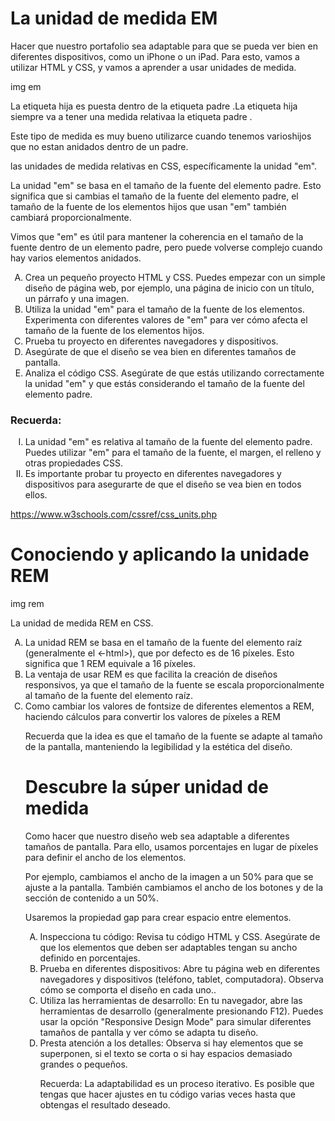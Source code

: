 <h1>La unidad de medida EM</h1>

<p>Hacer que nuestro portafolio sea adaptable para que se pueda ver bien en diferentes dispositivos, como un iPhone o un iPad. Para esto, vamos a utilizar HTML y CSS, y vamos a aprender a usar unidades de medida.</p>

img em

<p>La etiqueta hija es puesta dentro de la etiqueta padre .La etiqueta hija siempre va a tener una medida relativaa la etiqueta padre .</p>
<p>Este tipo de medida es muy bueno utilizarce cuando tenemos varioshijos que no estan anidados dentro de un padre.</p>


<p> las unidades de medida relativas en CSS, específicamente la unidad "em".

La unidad "em" se basa en el tamaño de la fuente del elemento padre. Esto significa que si cambias el tamaño de la fuente del elemento padre, el tamaño de la fuente de los elementos hijos que usan "em" también cambiará proporcionalmente.

Vimos que "em" es útil para mantener la coherencia en el tamaño de la fuente dentro de un elemento padre, pero puede volverse complejo cuando hay varios elementos anidados.</p>

<ol type="A">
<li>Crea un pequeño proyecto HTML y CSS. Puedes empezar con un simple diseño de página web, por ejemplo, una página de inicio con un título, un párrafo y una imagen.</li>
<li>Utiliza la unidad "em" para el tamaño de la fuente de los elementos. Experimenta con diferentes valores de "em" para ver cómo afecta el tamaño de la fuente de los elementos hijos.</li>
<li>Prueba tu proyecto en diferentes navegadores y dispositivos. </li>
<li>Asegúrate de que el diseño se vea bien en diferentes tamaños de pantalla.</li>
<li>Analiza el código CSS. Asegúrate de que estás utilizando correctamente la unidad "em" y que estás considerando el tamaño de la fuente del elemento padre.</li>
</ol>
<h3>Recuerda:</h3>
<ol type='I'>
<li>La unidad "em" es relativa al tamaño de la fuente del elemento padre.
Puedes utilizar "em" para el tamaño de la fuente, el margen, el relleno y otras propiedades CSS.</li>
<li>Es importante probar tu proyecto en diferentes navegadores y dispositivos para asegurarte de que el diseño se vea bien en todos ellos.</li>
</ol>

https://www.w3schools.com/cssref/css_units.php


<h1>Conociendo y aplicando la unidade REM</h1>

img rem
<p> La unidad de medida REM en CSS.</p>

<ol type="A">
<li>La unidad REM se basa en el tamaño de la fuente del elemento raíz (generalmente el <-html>), que por defecto es de 16 píxeles. Esto significa que 1 REM equivale a 16 píxeles.</li>
<li>La ventaja de usar REM es que facilita la creación de diseños responsivos, ya que el tamaño de la fuente se escala proporcionalmente al tamaño de la fuente del elemento raíz.</li>
<li> Como cambiar los valores de fontsize de diferentes elementos a REM, haciendo cálculos para convertir los valores de píxeles a REM </li>

<p>Recuerda que la idea es que el tamaño de la fuente se adapte al tamaño de la pantalla, manteniendo la legibilidad y la estética del diseño.</p>


<h1>Descubre la súper unidad de medida</h1>


<p>Como hacer que nuestro diseño web sea adaptable a diferentes tamaños de pantalla. Para ello, usamos porcentajes en lugar de píxeles para definir el ancho de los elementos.

Por ejemplo, cambiamos el ancho de la imagen a un 50% para que se ajuste a la pantalla. También cambiamos el ancho de los botones y de la sección de contenido a un 50%.

Usaremos la propiedad gap para crear espacio entre elementos.</p>

<ol type="A">

<li>Inspecciona tu código: Revisa tu código HTML y CSS. Asegúrate de que los elementos que deben ser adaptables tengan su ancho definido en porcentajes.</li>
<li>Prueba en diferentes dispositivos: Abre tu página web en diferentes navegadores y dispositivos (teléfono, tablet, computadora). Observa cómo se comporta el diseño en cada uno..</li>
<li>Utiliza las herramientas de desarrollo: En tu navegador, abre las herramientas de desarrollo (generalmente presionando F12). Puedes usar la opción "Responsive Design Mode" para simular diferentes tamaños de pantalla y ver cómo se adapta tu diseño.</li>
<li>Presta atención a los detalles: Observa si hay elementos que se superponen, si el texto se corta o si hay espacios demasiado grandes o pequeños. </li>

<p>Recuerda: La adaptabilidad es un proceso iterativo. Es posible que tengas que hacer ajustes en tu código varias veces hasta que obtengas el resultado deseado.</p>
